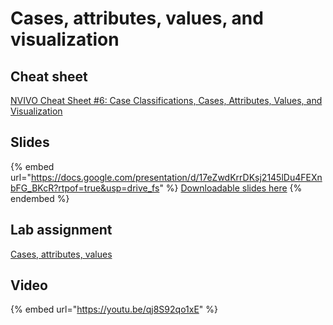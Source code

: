 # Cases, attributes, values, and visualization

## Cheat sheet

[NVIVO Cheat Sheet #6: Case Classifications, Cases, Attributes, Values, and Visualization](https://docs.google.com/document/d/17vhK4ILA8V5jB9lAm3LNTZdQm76ARgE8?rtpof=true\&usp=drive_fs)

## Slides

{% embed url="https://docs.google.com/presentation/d/17eZwdKrrDKsj2145lDu4FEXnbFG_BKcR?rtpof=true&usp=drive_fs" %}
[Downloadable slides here](https://docs.google.com/presentation/d/17eZwdKrrDKsj2145lDu4FEXnbFG_BKcR?rtpof=true\&usp=drive_fs)
{% endembed %}

## Lab assignment

[Cases, attributes, values](https://docs.google.com/document/d/17ecGWFBlp1Ksw65CkXpqEWCqzhomhE_n?rtpof=true\&usp=drive_fs)

## Video

{% embed url="https://youtu.be/qj8S92qo1xE" %}

